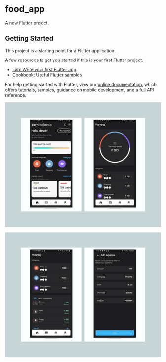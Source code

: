 # food_app

A new Flutter project.

## Getting Started

This project is a starting point for a Flutter application.

A few resources to get you started if this is your first Flutter project:

- [Lab: Write your first Flutter app](https://flutter.dev/docs/get-started/codelab)
- [Cookbook: Useful Flutter samples](https://flutter.dev/docs/cookbook)

For help getting started with Flutter, view our
[online documentation](https://flutter.dev/docs), which offers tutorials,
samples, guidance on mobile development, and a full API reference.



![Example](https://raw.githubusercontent.com/da-nish/zero-balance-app-ui/master/2.png)


![Example](https://raw.githubusercontent.com/da-nish/zero-balance-app-ui/master/1.png)
